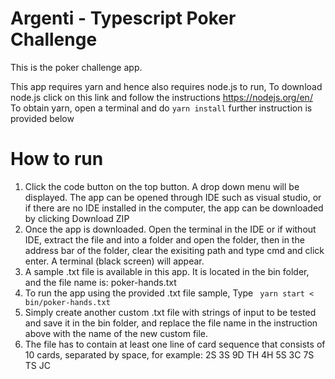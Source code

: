 # Argenti - Typescript Poker Challenge

This is the poker challenge app.

This app requires yarn and hence also requires node.js to run, 
To download node.js click on this link and follow the instructions https://nodejs.org/en/
To obtain yarn, open a terminal and do ``` yarn install ``` further instruction is provided below

# How to run
1. Click the code button on the top button. A drop down menu will be displayed. The app can be opened through IDE such as visual studio, or if there are no IDE installed in the computer, the app can be downloaded by clicking Download ZIP
2. Once the app is downloaded. Open the terminal in the IDE or if without IDE, extract the file and into a folder and open the folder, then in the address bar of the folder, clear the exisiting path and type cmd and click enter. A terminal (black screen) will appear. 
3. A sample .txt file is available in this app. It is located in the bin folder, and the file name is: poker-hands.txt
4. To run the app using the provided .txt file sample, Type ``` yarn start < bin/poker-hands.txt```
5. Simply create another custom .txt file with strings of input to be tested and save it in the bin folder, and replace the file name in the instruction above with the name of the new custom file.
6. The file has to contain at least one line of card sequence that consists of 10 cards, separated by space, for example: 2S 3S 9D TH 4H 5S 3C 7S TS JC

